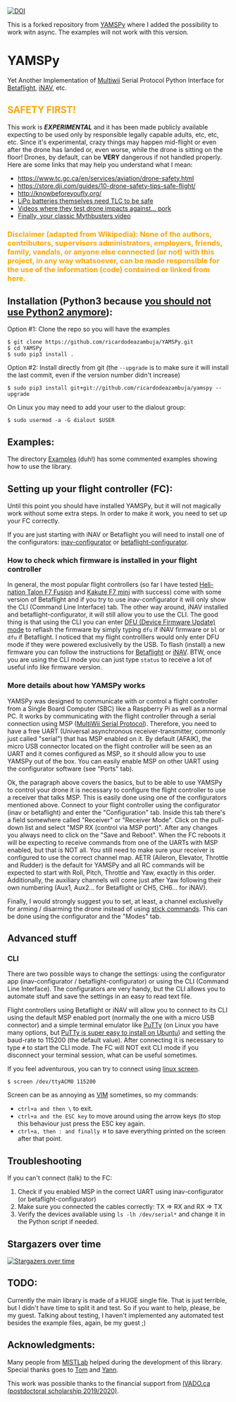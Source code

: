 [![DOI](https://zenodo.org/badge/DOI/10.5281/zenodo.4306818.svg)](https://doi.org/10.5281/zenodo.4306818)

This is a forked repository from [YAMSPy](https://github.com/thecognifly/YAMSPy) where I added the possibility to work witn async. 
The examples will not work with this version.

# YAMSPy
Yet Another Implementation of [Multiwii](https://github.com/multiwii) Serial Protocol Python Interface for [Betaflight](https://github.com/betaflight/betaflight), [iNAV](https://github.com/iNavFlight/inav), etc.

## <span style="color:orange;">SAFETY FIRST!</span>
This work is ***EXPERIMENTAL*** and it has been made publicly available expecting to be used only by responsible legally capable adults, etc, etc, etc. Since it's experimental, crazy things may happen mid-flight or even after the drone has landed or, even worse, while the drone is sitting on the floor! Drones, by default, can be **VERY** dangerous if not handled properly. Here are some links that may help you understand what I mean:
- https://www.tc.gc.ca/en/services/aviation/drone-safety.html
- https://store.dji.com/guides/10-drone-safety-tips-safe-flight/
- http://knowbeforeyoufly.org/
- [LiPo batteries themselves need TLC to be safe](https://www.robotshop.com/media/files/pdf/hyperion-g5-50c-3s-1100mah-lipo-battery-User-Guide.pdf)
- [Videos where they test drone impacts against... pork](https://www.youtube.com/channel/UCu_iJC8iWK9VYzrXeAvzi1g/videos)
- [Finally, your classic Mythbusters video](https://www.youtube.com/watch?v=xvyMmKKSGFg)

### <span style="color:orange;">**Disclaimer (adapted from Wikipedia):** None of the authors, contributors, supervisors administrators, employers, friends, family, vandals, or anyone else connected (or not) with this project, in any way whatsoever, can be made responsible for the use of the information (code) contained or linked from here.</span>

## Installation (Python3 because [you should not use Python2 anymore](https://www.python.org/doc/sunset-python-2/)):
Option #1: Clone the repo so you will have the examples
```
$ git clone https://github.com/ricardodeazambuja/YAMSPy.git
$ cd YAMSPy
$ sudo pip3 install .
```

Option #2: Install directly from git (the `--upgrade` is to make sure it will install the last commit, even if the version number didn't increase)
```
$ sudo pip3 install git+git://github.com/ricardodeazambuja/yamspy --upgrade
```

On Linux you may need to add your user to the dialout group:  
```
$ sudo usermod -a -G dialout $USER
```

## Examples:
The directory [Examples](https://github.com/ricardodeazambuja/YAMSPy/tree/master/Examples) (duh!) has some commented examples showing how to use the library.

## Setting up your flight controller (FC):
Until this point you should have installed YAMSPy, but it will not magically work without some extra steps. In order to make it work, you need to set up your FC correctly.

If you are just starting with iNAV or Betaflight you will need to install one of the configurators: [inav-configurator](https://github.com/iNavFlight/inav-configurator/releases) or [betaflight-configurator](https://github.com/betaflight/betaflight-configurator/releases). 

### How to check which firmware is installed in your flight controller
In general, the most popular flight controllers (so far I have tested [Heli-nation Talon F7 Fusion](https://www.heli-nation.com/talon-f7-fusion-flight-controller) and [Kakute F7 mini](http://www.holybro.com/product/kakute-f7-mini/) with success) come with some version of Betaflight and if you try to use inav-configurator it will only show the CLI (Command Line Interface) tab. The other way around, iNAV installed and betaflight-configurator, it will still allow you to use the CLI. The good thing is that using the CLI you can enter [DFU (Device Firmware Update) mode](https://www.youtube.com/watch?v=XKoZ_qrOtXg) to reflash the firmware by simply typing ```dfu``` if iNAV firmware or ```bl``` or ```dfu``` if Betaflight. I noticed that my flight controlllers would only enter DFU mode if they were powered exclusivelly by the USB. To flash (install) a new firmware you can follow the instructions for [Betaflight](https://github.com/betaflight/betaflight/wiki/Installing-Betaflight) or [iNAV](https://github.com/iNavFlight/inav/blob/master/docs/Installation.md). BTW, once you are using the CLI mode you can just type ```status``` to receive a lot of useful info like firmware version.

### More details about how YAMSPy works
YAMSPy was designed to communicate with or control a flight controller from a Single Board Computer (SBC) like a Raspberry Pi as well as a normal PC. It works by communicating with the flight controller through a serial connection using MSP ([MultiWii Serial Protocol](https://github.com/multiwii)). Therefore, you need to have a free UART (Universal asynchronous receiver-transmitter, commonly just called "serial") that has MSP enabled on it. By default (AFAIK), the micro USB connector located on the flight controller will be seen as an UART and it comes configured as MSP, so it should allow you to use YAMSPy out of the box. You can easily enable MSP on other UART using the configurator software (see "Ports" tab).

Ok, the paragraph above covers the basics, but to be able to use YAMSPy to control your drone it is necessary to configure the flight controller to use a receiver that talks MSP. This is easily done using one of the configurators mentioned above. Connect to your flight controller using the configurator (inav or betaflight) and enter the "Configuration" tab. Inside this tab there's a field somewhere called "Receiver" or "Receiver Mode". Click on the pull-down list and select "MSP RX (control via MSP port)". After any changes you always need to click on the "Save and Reboot". When the FC reboots it will be expecting to receive commands from one of the UARTs with MSP enabled, but that is NOT all. You still need to make sure your receiver is configured to use the correct channel map. AETR (Aileron, Elevator, Throttle and Rudder) is the default for YAMSPy and all RC commands will be expected to start with Roll, Pitch, Throttle and Yaw, exactly in this order. Additionally, the auxiliary channels will come just after Yaw following their own numbering (Aux1, Aux2... for Betaflight or CH5, CH6... for iNAV).  

Finally, I would strongly suggest you to set, at least, a channel exclusivelly for arming / disarming the drone instead of using [stick commands](https://github.com/martinbudden/betaflight/blob/master/docs/Controls.md). This can be done using the configurator and the "Modes" tab.  

## Advanced stuff
### CLI
There are two possible ways to change the settings: using the configurator app (inav-configurator / betaflight-configurator) or using the CLI (Command Line Interface). The configurators are very handy, but the CLI allows you to automate stuff and save the settings in an easy to read text file. 

Flight controllers using Betaflight or iNAV will allow you to connect to its CLI using the default MSP enabled port (normally the one with a micro USB connector) and a simple terminal emulator like [PuTTy](https://www.putty.org/) (on Linux you have many options, but [PuTTy is super easy to install on Ubuntu](https://numato.com/blog/how-to-install-putty-on-linux/)) and setting the baud-rate to 115200 (the default value).  After connecting it is necessary to type ```#``` to start the CLI mode. The FC will NOT exit CLI mode if you disconnect your terminal session, what can be useful sometimes.  

If you feel adventurous, you can try to connect using [linux screen](https://linuxize.com/post/how-to-use-linux-screen/).
```
$ screen /dev/ttyACM0 115200
```
Screen can be as annoying as [VIM](https://stackoverflow.blog/2017/05/23/stack-overflow-helping-one-million-developers-exit-vim/) sometimes, so my commands:
- ```ctrl+a and then \``` to exit.
- ```ctrl+a and the ESC key``` to move around using the arrow keys (to stop this behaviour just press the ESC key again.
- ```ctrl+a, then : and finally H``` to save everything printed on the screen after that point.


## Troubleshooting
If you can't connect (talk) to the FC:
1. Check if you enabled MSP in the correct UART using inav-configurator (or betaflight-configurator)
2. Make sure you connected the cables correctly: TX => RX and RX => TX
3. Verify the devices available using ```ls -lh /dev/serial*``` and change it in the Python script if needed.

## Stargazers over time
[![Stargazers over time](https://starchart.cc/thecognifly/YAMSPy.svg)](https://starchart.cc/thecognifly/YAMSPy)

## TODO:
Currently the main library is made of a HUGE single file. That is just terrible, but I didn't have time to split it and test. So if you want to help, please, be my guest. Talking about testing, I haven't implemented any automated test besides the example files, again, be my guest ;)


## Acknowledgments:
Many people from [MISTLab](http://mistlab.ca/) helped during the development of this library. Special thanks goes to [Tom](https://github.com/cmftom) and [Yann](https://github.com/yannbouteiller).


This work was possible thanks to the financial support from [IVADO.ca (postdoctoral scholarship 2019/2020)](https://ivado.ca/en/ivado-scholarships/postdoctoral-scholarships/).
